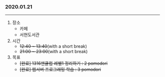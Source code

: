 ### 2020.01.21
---

1. 장소
    - 카페
    - 서현도서관
2. 시간
    - ~~12:40 ~ 13:40~~(with a short break)
    - ~~21:00 ~ 23:00~~(with a short break)
3. 목표
    - ~~[완료] 1316팬클럽 레밸1 정리하기 : 2 pomodori~~
    - ~~[완료] 웹서버 프로그래밍 학습 : 3 pomodori~~